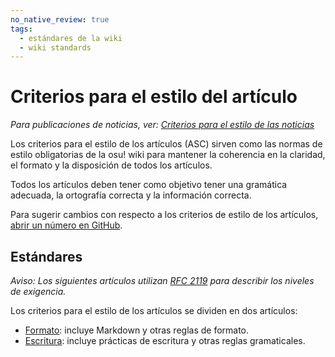 ```yaml
---
no_native_review: true
tags:
  - estándares de la wiki
  - wiki standards
---
```


# Criterios para el estilo del artículo

*Para publicaciones de noticias, ver: [Criterios para el estilo de las noticias](/wiki/News_Styling_Criteria)*

Los criterios para el estilo de los artículos (ASC) sirven como las normas de estilo obligatorias de la osu! wiki para mantener la coherencia en la claridad, el formato y la disposición de todos los artículos.

Todos los artículos deben tener como objetivo tener una gramática adecuada, la ortografía correcta y la información correcta.

Para sugerir cambios con respecto a los criterios de estilo de los artículos, [abrir un número en GitHub](https://github.com/ppy/osu-wiki/issues/new "GitHub").

## Estándares

*Aviso: Los siguientes artículos utilizan [RFC 2119](https://tools.ietf.org/html/rfc2119 "IETF Tools") para describir los niveles de exigencia.*

Los criterios para el estilo de los artículos se dividen en dos artículos:

- [Formato](Formatting): incluye Markdown y otras reglas de formato.
- [Escritura](Writing): incluye prácticas de escritura y otras reglas gramaticales.
